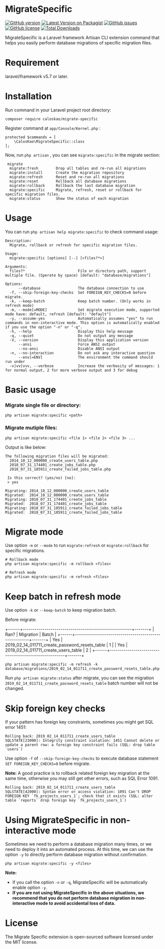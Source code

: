 # MigrateSpecific

[![GitHub version](https://badge.fury.io/gh/caloskao%2Fmigrate-specific.svg)](https://badge.fury.io/gh/caloskao%2Fmigrate-specific)
[![Latest Version on Packagist](https://img.shields.io/packagist/v/caloskao/migrate-specific.svg)](https://packagist.org/packages/caloskao/migrate-specific)
[![GitHub issues](https://img.shields.io/github/issues/caloskao/migrate-specific.svg)](https://github.com/caloskao/migrate-specific/issues)
[![GitHub license](https://img.shields.io/github/license/caloskao/migrate-specific.svg)](https://github.com/caloskao/migrate-specific/blob/master/LICENSE)
[![Total Downloads](https://img.shields.io/packagist/dt/caloskao/migrate-specific.svg)](https://packagist.org/packages/caloskao/migrate-specific)

MigrateSpecific is a Laravel framework Artisan CLI extension command that helps you easily perform database migrations of specific migration files.

# Requirement
laravel/framework v5.7 or later.

# Installation

Run command in your Laravel project root directory:

```
composer require caloskao/migrate-specific
```

Register command at `app/Console/Kernel.php` :

```
protected $commands = [
    \CalosKao\MigrateSpecific::class
];
```

Now, run `php artisan` , you can see `migrate:specific` in the migrate section:

```
 migrate
  migrate:fresh        Drop all tables and re-run all migrations
  migrate:install      Create the migration repository
  migrate:refresh      Reset and re-run all migrations
  migrate:reset        Rollback all database migrations
  migrate:rollback     Rollback the last database migration
  migrate:specific     Migrate, refresh, reset or rollback for specific migration files.
  migrate:status       Show the status of each migration
```

# Usage

You can run `php artisan help migrate:specific` to check command usage:

```
Description:
  Migrate, rollback or refresh for specific migration files.

Usage:
  migrate:specific [options] [--] [<files?*>]

Arguments:
  files?*                        File or directory path, support multiple file. (Sperate by space) [default: "database/migrations"]

Options:
      --database                 The database connection to use
  -f, --skip-foreign-key-checks  Set FOREIGN_KEY_CHECKS=0 before migrate.
  -k, --keep-batch               Keep batch number. (Only works in refresh mode)
  -m, --mode[=MODE]              Set migrate execution mode, supported mode have: default, refresh [default: "default"]
  -y, --assume-yes               Automatically assumes "yes" to run commands in non-interactive mode. This option is automatically enabled if you use the option "-n" or "-q".
  -h, --help                     Display this help message
  -q, --quiet                    Do not output any message
  -V, --version                  Display this application version
      --ansi                     Force ANSI output
      --no-ansi                  Disable ANSI output
  -n, --no-interaction           Do not ask any interactive question
      --env[=ENV]                The environment the command should run under
  -v|vv|vvv, --verbose           Increase the verbosity of messages: 1 for normal output, 2 for more verbose output and 3 for debug
```

# Basic usage

### Migrate single file or directory:

```
php artisan migrate:specific <path>
```

### Migrate mutiple files:

```
php artisan migrate:specific <file 1> <file 2> <file 3> ...
```

Output is like below:

```
The following migration files will be migrated:
  2014_10_12_000000_create_users_table.php
  2018_07_31_174401_create_jobs_table.php
  2018_07_31_185911_create_failed_jobs_table.php

 Is this correct? (yes/no) [no]:
 > yes

Migrating: 2014_10_12_000000_create_users_table
Migrated:  2014_10_12_000000_create_users_table
Migrating: 2018_07_31_174401_create_jobs_table
Migrated:  2018_07_31_174401_create_jobs_table
Migrating: 2018_07_31_185911_create_failed_jobs_table
Migrated:  2018_07_31_185911_create_failed_jobs_table
```

# Migrate mode

Use option `-m` or `--mode` to run `migrate:refresh` or `migrate:rollback` for specific migrations.

```
# Rollback mode
php artisan migrate:specific -m rollback <files>

# Refresh mode
php artisan migrate:specific -m refresh <files>
```

# Keep batch in refresh mode

Use option `-k` or `--keep-batch` to keep migration batch.

Before migrate:

+------+-------------------------------------------------------+-------+
| Ran? | Migration                                             | Batch |
+------+-------------------------------------------------------+-------+
| Yes  | 2019_02_14_011711_create_password_resets_table        | 1     |
| Yes  | 2019_02_14_011711_create_users_table                  | 2     |
+------+-------------------------------------------------------+-------+

```
php artisan migrate:specific -m refresh -k database/migrations/2019_02_14_011711_create_password_resets_table.php
```

Run `php artisan migrate:status` after migrate, you can see the migration `2019_02_14_011711_create_password_resets_table` batch number will not be changed.

# Skip foreign key checks

If your pattern has foreign key constraints, sometimes you might get SQL error 1451:

```
Rolling back: 2019_02_14_011711_create_users_table
SQLSTATE[23000]: Integrity constraint violation: 1451 Cannot delete or update a parent row: a foreign key constraint fails (SQL: drop table `users`)
```

Use option `-f` of `--skip-foreign-key-checks` to execute database statement `SET FOREIGN_KEY_CHECKS=0` before migrate.

**Note:** A good practice is to rollback related foreign key migration at the same time, otherwise you may still get other errors, such as SQL Error 1091.

```
Rolling back: 2019_02_14_011711_create_users_table
SQLSTATE[42000]: Syntax error or access violation: 1091 Can't DROP FOREIGN KEY `fk_projects_users_1`; check that it exists (SQL: alter table `reports` drop foreign key `fk_projects_users_1`)
```

# Using MigrateSpecific in non-interactive mode

Sometimes we need to perform a database migration many times, or we need to deploy it into an automated process. At this time, we can use the option `-y` to directly perform database migration without confirmation.

```
php artisan migrate:specific -y <files>
```

**Note:**

 * If you call the option `-n` or `-q`, MigrateSpecific will be automatically enable option `-y`.
 * **If you are not using MigrateSpecific in the above situations, we recommend that you do not perform database migration in non-interactive mode to avoid accidental loss of data.**

# License
The Migrate Specific extension is open-sourced software licensed under the MIT license.
